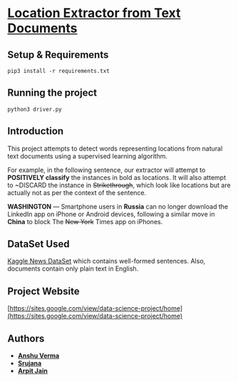 # [Location Extractor from Text Documents](https://sites.google.com/view/data-science-project/home) 

## Setup & Requirements

```shell
pip3 install -r requirements.txt
```

## Running the project

```shell
python3 driver.py
```

## Introduction
This project attempts to detect words representing locations from natural text documents using a supervised learning algorithm.

For example, in the following sentence, our extractor will attempt to **POSITIVELY classify** the instances in bold as locations. 
It will also attempt to ~DISCARD the instance in ~~Strikethrough~~, which look like locations but are actually not as per the context of the sentence.

**WASHINGTON** — Smartphone users in **Russia** can no longer download the LinkedIn app on iPhone or Android devices, following a similar move in **China** to block The ~~New York~~ Times app on iPhones.

## DataSet Used
[Kaggle News DataSet](https://www.kaggle.com/snapcrack/all-the-news) which contains well-formed sentences. Also, documents contain only plain text in English.

## Project Website
[https://sites.google.com/view/data-science-project/home](https://sites.google.com/view/data-science-project/home)

## Authors

* **[Anshu Verma](https://github.com/anshuv99)**
* **[Srujana](https://github.com/SrujanaN)**
* **[Arpit Jain](https://github.com/calvincodes)**